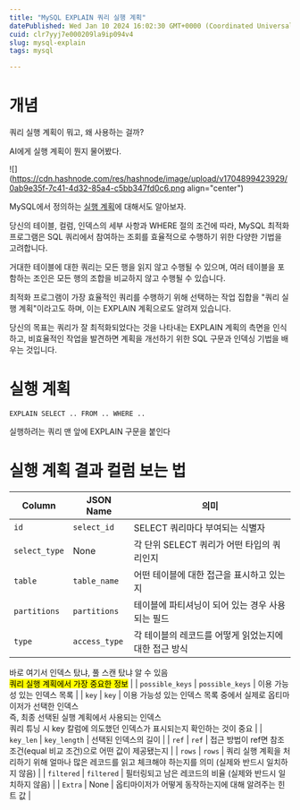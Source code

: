 ```yaml
---
title: "MySQL EXPLAIN 쿼리 실행 계획"
datePublished: Wed Jan 10 2024 16:02:30 GMT+0000 (Coordinated Universal Time)
cuid: clr7yyj7e000209la9ip094v4
slug: mysql-explain
tags: mysql

---
```


# 개념

쿼리 실행 계획이 뭐고, 왜 사용하는 걸까?

AI에게 실행 계획이 뭔지 물어봤다.

![](https://cdn.hashnode.com/res/hashnode/image/upload/v1704899423929/0ab9e35f-7c41-4d32-85a4-c5bb347fd0c6.png align="center")

MySQL에서 정의하는 [실행 계획](https://dev.mysql.com/doc/refman/8.0/en/execution-plan-information.html)에 대해서도 알아보자.

당신의 테이블, 컬럼, 인덱스의 세부 사항과 WHERE 절의 조건에 따라, MySQL 최적화 프로그램은 SQL 쿼리에서 참여하는 조회를 효율적으로 수행하기 위한 다양한 기법을 고려합니다.

거대한 테이블에 대한 쿼리는 모든 행을 읽지 않고 수행될 수 있으며, 여러 테이블을 포함하는 조인은 모든 행의 조합을 비교하지 않고 수행될 수 있습니다.

최적화 프로그램이 가장 효율적인 쿼리를 수행하기 위해 선택하는 작업 집합을 "쿼리 실행 계획"이라고도 하며, 이는 EXPLAIN 계획으로도 알려져 있습니다.

당신의 목표는 쿼리가 잘 최적화되었다는 것을 나타내는 EXPLAIN 계획의 측면을 인식하고, 비효율적인 작업을 발견하면 계획을 개선하기 위한 SQL 구문과 인덱싱 기법을 배우는 것입니다.

# 실행 계획

`EXPLAIN SELECT .. FROM .. WHERE ..`

실행하려는 쿼리 맨 앞에 EXPLAIN 구문을 붙인다

# 실행 계획 결과 컬럼 보는 법

| **Column** | **JSON Name** | **의미** |
| --- | --- | --- |
| `id` | `select_id` | SELECT 쿼리마다 부여되는 식별자 |
| `select_type` | None | 각 단위 SELECT 쿼리가 어떤 타입의 쿼리인지 |
| `table` | `table_name` | 어떤 테이블에 대한 접근을 표시하고 있는지 |
| `partitions` | `partitions` | 테이블에 파티셔닝이 되어 있는 경우 사용되는 필드 |
| `type` | `access_type` | 각 테이블의 레코드를 어떻게 읽었는지에 대한 접근 방식  
바로 여기서 인덱스 탔냐, 풀 스캔 탔냐 알 수 있음  
<mark>쿼리 실행 계획에서 가장 중요한 정보</mark> |
| `possible_keys` | `possible_keys` | 이용 가능성 있는 인덱스 목록 |
| `key` | `key` | 이용 가능성 있는 인덱스 목록 중에서 실제로 옵티마이저가 선택한 인덱스  
즉, 최종 선택된 실행 계획에서 사용되는 인덱스  
쿼리 튜닝 시 key 칼럼에 의도했던 인덱스가 표시되는지 확인하는 것이 중요 |
| `key_len` | `key_length` | 선택된 인덱스의 길이 |
| `ref` | `ref` | 접근 방법이 ref면 참조 조건(equal 비교 조건)으로 어떤 값이 제공됐는지 |
| `rows` | `rows` | 쿼리 실행 계획을 처리하기 위해 얼마나 많은 레코드를 읽고 체크해야 하는지를 의미 (실제와 반드시 일치하지 않음) |
| `filtered` | `filtered` | 필터링되고 남은 레코드의 비율 (실제와 반드시 일치하지 않음) |
| `Extra` | None | 옵티마이저가 어떻게 동작하는지에 대해 알려주는 힌트 값 |